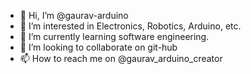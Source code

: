 - 👋 Hi, I’m @gaurav-arduino
- 👀 I’m interested in Electronics, Robotics, Arduino, etc.
- 🌱 I’m currently learning software engineering.
- 💞️ I’m looking to collaborate on git-hub
- 📫 How to reach me on @gaurav_arduino_creator

<!---
gaurav-arduino/gaurav-arduino is a ✨ special ✨ repository because its `README.md` (this file) appears on your GitHub profile.
You can click the Preview link to take a look at your changes.
--->
